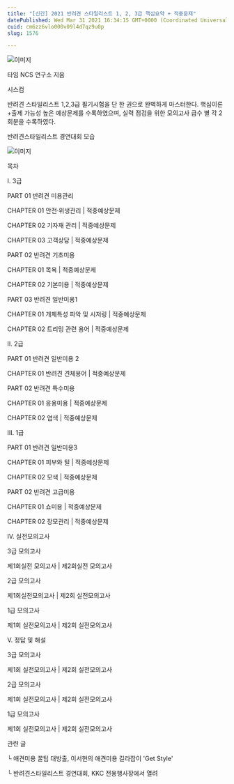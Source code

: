 ```yaml
---
title: "[신간] 2021 반려견 스타일리스트 1, 2, 3급 핵심요약 + 적중문제"
datePublished: Wed Mar 31 2021 16:34:15 GMT+0000 (Coordinated Universal Time)
cuid: cm6zz6vlo000v09l4d7qz9u0p
slug: 1576

---
```



![이미지](https://cdn.hashnode.com/res/hashnode/image/upload/v1739247724396/850a86a1-eeef-40ab-9424-0382cedb0783.jpeg)

타임 NCS 연구소 지음

시스컴

반려견 스타일리스트 1,2,3급 필기시험을 단 한 권으로 완벽하게 마스터한다. 핵심이론+출제 가능성 높은 예상문제를 수록하였으며, 실력 점검을 위한 모의고사 급수 별 각 2회분을 수록하였다.

반려견스타일리스트 경연대회 모습

![이미지](https://cdn.hashnode.com/res/hashnode/image/upload/v1739247726531/86b24172-6114-4e18-9a28-9d47a5d256bb.jpeg)

목차

Ⅰ. 3급

PART 01 반려견 미용관리

CHAPTER 01 안전·위생관리 | 적중예상문제

CHAPTER 02 기자재 관리 | 적중예상문제

CHAPTER 03 고객상담 | 적중예상문제

PART 02 반려견 기초미용

CHAPTER 01 목욕 | 적중예상문제

CHAPTER 02 기본미용 | 적중예상문제

PART 03 반려견 일반미용1

CHAPTER 01 개체특성 파악 및 시저링 | 적중예상문제

CHAPTER 02 트리밍 관련 용어 | 적중예상문제

Ⅱ. 2급

PART 01 반려견 일반미용 2

CHAPTER 01 반려견 견체용어 | 적중예상문제

PART 02 반려견 특수미용

CHAPTER 01 응용미용 | 적중예상문제

CHAPTER 02 염색 | 적중예상문제

Ⅲ. 1급

PART 01 반려견 일반미용3

CHAPTER 01 피부와 털 | 적중예상문제

CHAPTER 02 모색 | 적중예상문제

PART 02 반려견 고급미용

CHAPTER 01 쇼미용 | 적중예상문제

CHAPTER 02 장모관리 | 적중예상문제

Ⅳ. 실전모의고사

3급 모의고사

제1회실전 모의고사 | 제2회실전 모의고사

2급 모의고사

제1회실전모의고사 | 제2회 실전모의고사

1급 모의고사

제1회 실전모의고사 | 제2회 실전모의고사

Ⅴ. 정답 및 해설

3급 모의고사

제1회 실전모의고사 | 제2회 실전모의고사

2급 모의고사

제1회 실전모의고사 | 제2회 실전모의고사

1급 모의고사

제1회 실전모의고사 | 제2회 실전모의고사

관련 글

└ 애견미용 꿀팁 대방출, 이서현의 애견미용 길라잡이 'Get Style'

└ 반려견스타일리스트 경연대회, KKC 전용행사장에서 열려